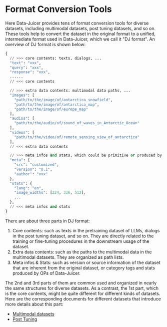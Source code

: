 # Format Conversion Tools

Here Data-Juicer provides tens of format conversion tools for diverse datasets, including multimodal datasets, post tuning datasets, and so on.
These tools help to convert the dataset in the original format to a unified, intermediate format used in Data-Juicer, which we call it "DJ format".
An overview of DJ format is shown below:

```python
{
  // >>> core contents: texts, dialogs, ...
  "text": "xxx",
  "query": "xxx",
  "response": "xxx",
  ......
  // <<< core contents

  // >>> extra data contents: multimodal data paths, ...
  "images": [
    "path/to/the/image/of/antarctica_snowfield",
    "path/to/the/image/of/antarctica_map",
    "path/to/the/image/of/europe_map"
  ],
  "audios": [
    "path/to/the/audio/of/sound_of_waves_in_Antarctic_Ocean"
  ],
  "videos": [
    "path/to/the/video/of/remote_sensing_view_of_antarctica"
  ],
  // <<< extra data contents

  // >>> meta infos and stats, which could be primitive or produced by Data-Juicer
  "meta": {
    "src": "customized",
    "version": "0.1",
    "author": "xxx"
  },
  "stats": {
    "lang": "en",
    "image_widths": [224, 336, 512],
    ...
  },
  // <<< meta infos and stats
}
```

There are about three parts in DJ format:
1. Core contents: such as texts in the pretraining dataset of LLMs, dialogs in the post tuning dataset, and so on. They are directly related to the training or fine-tuning procedures in the downstream usage of the dataset.
2. Extra data contents: such as the paths to the multimodal data in the multimodal datasets. They are organized as path lists.
3. Meta infos & Stats: such as version or source information of the dataset that are inherent from the original dataset, or category tags and stats produced by OPs of Data-Juicer.

The 2nd and 3rd parts of them are common used and organized in nearly the same structures for diverse datasets.
As a contrast, the 1st part, which is the core contents, might be quite different for different kinds of datasets.
Here are the corresponding documents for different datasets that introduce more details about this part:
- [Multimodal datasets](multimodal/README.md)
- [Post Tuning](post_tuning_dialog/README.md)